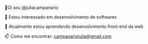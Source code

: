 
👋Oi sou @juliacampanario

👀 Estou interessado em desenvolvimento de softwares

🌱 Atualmente estou aprendendo desenvolvimento front-end da web

📫 Como me encontrar: campanariojulia@gmail.com

<!---
juliacampanario/juliacampanario is a ✨ special ✨ repository because its `README.md` (this file) appears on your GitHub profile.
You can click the Preview link to take a look at your changes.
--->
